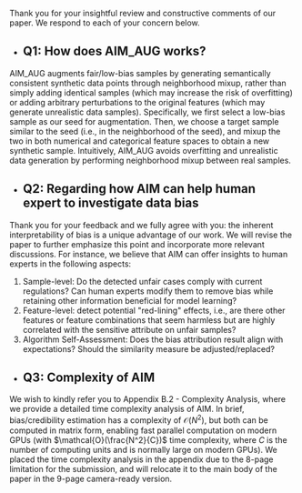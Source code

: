 Thank you for your insightful review and constructive comments of our paper. We respond to each of your concern below.

- ## Q1: How does AIM_AUG works?

AIM_AUG augments fair/low-bias samples by generating semantically consistent synthetic data points through neighborhood mixup, rather than simply adding identical samples (which may increase the risk of overfitting) or adding arbitrary perturbations to the original features (which may generate unrealistic data samples). Specifically, we first select a low-bias sample as our seed for augmentation. Then, we choose a target sample similar to the seed (i.e., in the neighborhood of the seed), and mixup the two in both numerical and categorical feature spaces to obtain a new synthetic sample. Intuitively, AIM_AUG avoids overfitting and unrealistic data generation by performing neighborhood mixup between real samples.

- ## Q2: Regarding how AIM can help human expert to investigate data bias

Thank you for your feedback and we fully agree with you: the inherent interpretability of bias is a unique advantage of our work. We will revise the paper to further emphasize this point and incorporate more relevant discussions. For instance, we believe that AIM can offer insights to human experts in the following aspects: 
1. Sample-level: Do the detected unfair cases comply with current regulations? Can human experts modify them to remove bias while retaining other information beneficial for model learning?
2. Feature-level: detect potential "red-lining" effects, i.e., are there other features or feature combinations that seem harmless but are highly correlated with the sensitive attribute on unfair samples?
3. Algorithm Self-Assessment: Does the bias attribution result align with expectations? Should the similarity measure be adjusted/replaced?

- ## Q3: Complexity of AIM

We wish to kindly refer you to Appendix B.2 - Complexity Analysis, where we provide a detailed time complexity analysis of AIM. In brief, bias/credibility estimation has a complexity of $\mathcal{O}(N^2)$, but both can be computed in matrix form, enabling fast parallel computation on modern GPUs (with $\mathcal{O}(\frac{N^2}{C})$ time complexity, where $C$ is the number of computing units and is normally large on modern GPUs). We placed the time complexity analysis in the appendix due to the 8-page limitation for the submission, and will relocate it to the main body of the paper in the 9-page camera-ready version.